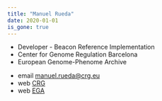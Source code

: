 ```yaml
---
title: "Manuel Rueda"
date: 2020-01-01
is_gone: true
---
```


* Developer - Beacon Reference Implementation
* Center for Genome Regulation Barcelona  
* European Genome-Phenome Archive  

<!--more-->

* email [manuel.rueda@crg.eu](mailto:manuel.rueda@crg.eu)  
* web [CRG](https://www.crg.eu/en/programmes-groups/ega-team)  
* web [EGA](https://ega-archive.org/about/team)
